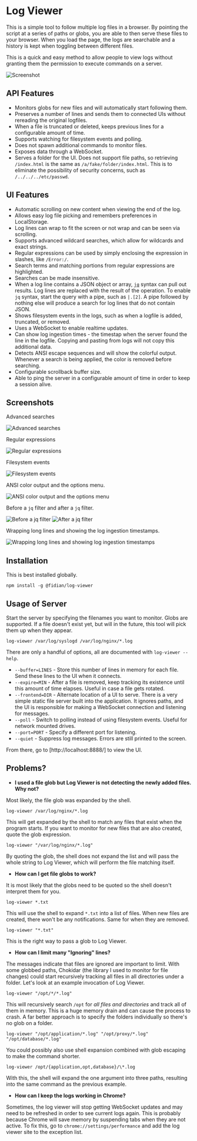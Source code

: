 # Log Viewer

This is a simple tool to follow multiple log files in a browser. By pointing the script at a series of paths or globs, you are able to then serve these files to your browser. When you load the page, the logs are searchable and a history is kept when toggling between different files.

This is a quick and easy method to allow people to view logs without granting them the permission to execute commands on a server.

![Screenshot](images/screenshot.png)

## API Features

* Monitors globs for new files and will automatically start following them.
* Preserves a number of lines and sends them to connected UIs without rereading the original logfiles.
* When a file is truncated or deleted, keeps previous lines for a configurable amount of time.
* Supports watching for filesystem events and polling.
* Does not spawn additional commands to monitor files.
* Exposes data through a WebSocket.
* Serves a folder for the UI. Does not support file paths, so retrieving `/index.html` is the same as `/a/fake/folder/index.html`. This is to eliminate the possibility of security concerns, such as `/../../../etc/passwd`.

## UI Features

* Automatic scrolling on new content when viewing the end of the log.
* Allows easy log file picking and remembers preferences in LocalStorage.
* Log lines can wrap to fit the screen or not wrap and can be seen via scrolling.
* Supports advanced wildcard searches, which allow for wildcards and exact strings.
* Regular expressions can be used by simply enclosing the expression in slashes, like `/Error:/`.
* Search terms and matching portions from regular expressions are highlighted.
* Searches can be made insensitive.
* When a log line contains a JSON object or array, [`jq`](https://jqlang.github.io/jq/manual/) syntax can pull out results. Log lines are replaced with the result of the operation. To enable `jq` syntax, start the query with a pipe, such as `|.[2]`. A pipe followed by nothing else will produce a search for log lines that do not contain JSON.
* Shows filesystem events in the logs, such as when a logfile is added, truncated, or removed.
* Uses a WebSocket to enable realtime updates.
* Can show log ingestion times - the timestap when the server found the line in the logfile. Copying and pasting from logs will not copy this additional data.
* Detects ANSI escape sequences and will show the colorful output. Whenever a search is being applied, the color is removed before searching.
* Configurable scrollback buffer size.
* Able to ping the server in a configurable amount of time in order to keep a session alive.

## Screenshots

Advanced searches

![Advanced searches](images/advanced-searches.png)

Regular expressions

![Regular expressions](images/regexp.png)

Filesystem events

![Filesystem events](images/events.png)

ANSI color output and the options menu.

![ANSI color output and the options menu](images/ansi-and-options.png)

Before a `jq` filter and after a `jq` filter.

![Before a jq filter](images/before-jq.png) ![After a jq filter](images/after-jq.png)

Wrapping long lines and showing the log ingestion timestamps.

![Wrapping long lines and showing log ingestion timestamps](images/wrap-and-timestamp.png)

## Installation

This is best installed globally.

    npm install -g @fidian/log-viewer

## Usage of Server

Start the server by specifying the filenames you want to monitor. Globs are supported. If a file doesn't exist yet, but will in the future, this tool will pick them up when they appear.

    log-viewer /var/log/syslogd /var/log/nginx/*.log

There are only a handful of options, all are documented with `log-viewer --help`.

* `--buffer=LINES` - Store this number of lines in memory for each file. Send these lines to the UI when it connects.
* `--expire=MIN` - After a file is removed, keep tracking its existence until this amount of time elapses. Useful in case a file gets rotated.
* `--frontend=DIR` - Alternate location of a UI to serve. There is a very simple static file server built into the application. It ignores paths, and the UI is responsible for making a WebSocket connection and listening for messages.
* `--poll` - Switch to polling instead of using filesystem events. Useful for network mounted drives.
* `--port=PORT` - Specify a different port for listening.
* `--quiet` - Suppress log messages. Errors are still printed to the screen.

From there, go to [http://localhost:8888/] to view the UI.

## Problems?

* **I used a file glob but Log Viewer is not detecting the newly added files. Why not?**

Most likely, the file glob was expanded by the shell.

    log-viewer /var/log/nginx/*.log

This will get expanded by the shell to match any files that exist when the program starts. If you want to monitor for new files that are also created, quote the glob expression.

    log-viewer "/var/log/nginx/*.log"

By quoting the glob, the shell does not expand the list and will pass the whole string to Log Viewer, which will perform the file matching itself.

* **How can I get file globs to work?**

It is most likely that the globs need to be quoted so the shell doesn't interpret them for you.

    log-viewer *.txt

This will use the shell to expand `*.txt` into a list of files. When new files are created, there won't be any notifications. Same for when they are removed.

    log-viewer "*.txt"

This is the right way to pass a glob to Log Viewer.

* **How can I limit many "Ignoring" lines?**

The messages indicate that files are ignored are important to limit. With some globbed paths, Chokidar (the library I used to monitor for file changes) could start recursively tracking all files in all directories under a folder. Let's look at an example invocation of Log Viewer.

    log-viewer "/opt/*/*.log"

This will recursively search `/opt` for *all files and directories* and track all of them in memory. This is a huge memory drain and can cause the process to crash. A far better approach is to specify the folders individually so there's no glob on a folder.

    log-viewer "/opt/application/*.log" "/opt/proxy/*.log" "/opt/database/*.log"

You could possibly also use shell expansion combined with glob escaping to make the command shorter.

    log-viewer /opt/{application,opt,database}/\*.log

With this, the shell will expand the one argument into three paths, resulting into the same command as the previous example.

* **How can I keep the logs working in Chrome?**

Sometimes, the log viewer will stop getting WebSocket updates and may need to be refreshed in order to see current logs again. This is probably because Chrome will save memory by suspending tabs when they are not active. To fix this, go to `chrome://settings/performance` and add the log viewer site to the exception list.

